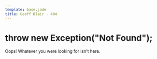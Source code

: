 ```yaml
---
template: base.jade
title: Geoff Blair - 404
---
```

# throw new Exception("Not Found");

Oops! Whatever you were looking for isn't here.

